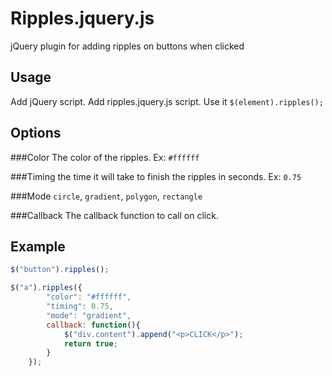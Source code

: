 # Ripples.jquery.js
jQuery plugin for adding ripples on buttons when clicked

## Usage

Add jQuery script.
Add ripples.jquery.js script.
Use it `$(element).ripples();`

## Options

###Color
The color of the ripples. Ex: `#ffffff`

###Timing
the time it will take to finish the ripples in seconds. Ex: `0.75`

###Mode
`circle`, `gradient`, `polygon`, `rectangle`

###Callback
The callback function to call on click.

## Example
```javascript		
$("button").ripples();
```
```javascript	
$("a").ripples({
		"color": "#ffffff",
		"timing": 0.75,
		"mode": "gradient",
		callback: function(){
			$("div.content").append("<p>CLICK</p>");
			return true;
		}
	});
```


